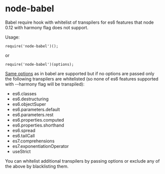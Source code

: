# node-babel

Babel require hook with whitelist of transpilers for es6 features that node 0.12 with harmony flag does not support.


Usage:

```
require('node-babel')();
```

or

```
require('node-babel')(options);
```


[Same options](https://babeljs.io/docs/usage/require/) as in babel are supported but if no options are passed only the following transpilers are whitelisted (so none of es6 features supported with --harmony flag will be transpiled):

- es6.classes
- es6.destructuring
- es6.objectSuper
- es6.parameters.default
- es6.parameters.rest
- es6.properties.computed
- es6.properties.shorthand
- es6.spread
- es6.tailCall
- es7.comprehensions
- es7.exponentiationOperator
- useStrict

You can whitelist additional transpilers by passing options or exclude any of the above by blacklisting them.
